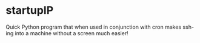 # startupIP
Quick Python program that when used in conjunction with cron makes ssh-ing into a machine without a screen much easier!

